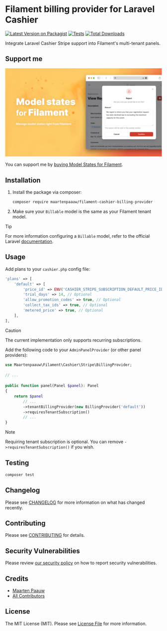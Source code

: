 # Filament billing provider for Laravel Cashier

[![Latest Version on Packagist](https://img.shields.io/packagist/v/maartenpaauw/filament-cashier-billing-provider.svg?style=flat-square)](https://packagist.org/packages/maartenpaauw/filament-cashier-billing-provider)
[![Tests](https://img.shields.io/github/actions/workflow/status/maartenpaauw/filament-cashier-billing-provider/run-tests.yml?branch=main&label=tests&style=flat-square)](https://github.com/maartenpaauw/filament-cashier-billing-provider/actions/workflows/run-tests.yml)
[![Total Downloads](https://img.shields.io/packagist/dt/maartenpaauw/filament-cashier-billing-provider.svg?style=flat-square)](https://packagist.org/packages/maartenpaauw/filament-cashier-billing-provider)

Integrate Laravel Cashier Stripe support into Filament's multi-tenant panels.

## Support me

<p class="filament-hidden">
    <a href="https://filamentphp.com/plugins/maartenpaauw-model-states">
        <img src="https://raw.githubusercontent.com/maartenpaauw/model-states-for-filament-docs/main/assets/images/model-states-for-filament-banner.jpg"
            alt="Model States for Filament"
            width="700px" />
    </a>
</p>

You can support me by [buying Model States for Filament](https://filamentphp.com/plugins/maartenpaauw-model-states).

## Installation

1. Install the package via composer:

    ```bash
    composer require maartenpaauw/filament-cashier-billing-provider
    ```

2. Make sure your `Billable` model is the same as your Filament tenant model.

> [!TIP]
> For more information configuring a `Billable` model, refer to the official
> Laravel [documentation](https://laravel.com/docs/11.x/billing#billable-model).

## Usage

Add plans to your `cashier.php` config file:

```php
'plans' => [
    'default' => [
        'price_id' => ENV('CASHIER_STRIPE_SUBSCRIPTION_DEFAULT_PRICE_ID'),
        'trial_days' => 14, // Optional
        'allow_promotion_codes' => true, // Optional
        'collect_tax_ids' => true, // Optional
        'metered_price' => true, // Optional
    ],
],
```

> [!CAUTION]
> The current implementation only supports recurring subscriptions.

Add the following code to your `AdminPanelProvider` (or other panel providers):

```php
use Maartenpaauw\Filament\Cashier\Stripe\BillingProvider;

// ...

public function panel(Panel $panel): Panel
{
    return $panel
        // ...
        ->tenantBillingProvider(new BillingProvider('default'))
        ->requiresTenantSubscription()
        // ...
}
```

> [!NOTE]
> Requiring tenant subscription is optional. You can remove `->requiresTenantSubscription()` if you wish.

## Testing

```bash
composer test
```

## Changelog

Please see [CHANGELOG](CHANGELOG.md) for more information on what has changed recently.

## Contributing

Please see [CONTRIBUTING](CONTRIBUTING.md) for details.

## Security Vulnerabilities

Please review [our security policy](../../security/policy) on how to report security vulnerabilities.

## Credits

- [Maarten Paauw](https://github.com/maartenpaauw)
- [All Contributors](../../contributors)

## License

The MIT License (MIT). Please see [License File](LICENSE.md) for more information.
